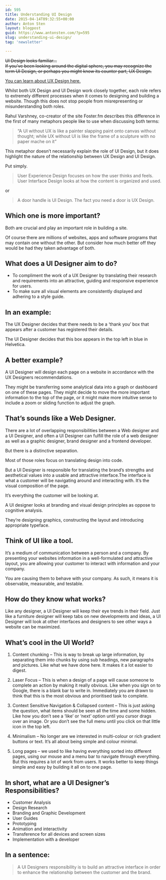 ```yaml
---
id: 595
title: Understanding UI Design
date: 2015-04-14T09:32:55+00:00
author: Anton Sten
layout: blogpost
guid: https://www.antonsten.com/?p=595
slug: understanding-ui-design/
tag: 'newsletter'

---
```

~~UI Design looks familiar… <br>If you’ve been looking around the digital sphere, you may recognize the term UI Design, or perhaps you might know its counter part, UX Design.~~

[You can learn about UX Design here.](/ux-design-explained)

Whilst both UX Design and UI Design work closely together, each role refers to extremely different processes when it comes to designing and building a website. Though this does not stop people from misrepresenting or misunderstanding both roles.

Rahul Varshney, co-creator of the site Foster.fm describes this difference in the first of many metaphors people like to use when discussing both terms:

> “A UI without UX is like a painter slapping paint onto canvas without thought; while UX without UI is like the frame of a sculpture with no paper mache on it”

This metaphor doesn’t necessarily explain the role of UI Design, but it does highlight the nature of the relationship between UX Design and UI Design.

Put simply.

> User Experience Design focuses on how the user thinks and feels.<br>
User Interface Design looks at how the content is organized and used.

or

> A door handle is UI Design. The fact you need a door is UX Design.

## Which one is more important?

Both are crucial and play an important role in building a site.

Of course there are millions of websites, apps and software programs that may contain one without the other. But consider how much better off they would be had they taken advantage of both.

## What does a UI Designer aim to do?

  * To compliment the work of a UX Designer by translating their research and requirements into an attractive, guiding and responsive experience for users.
  * To make sure all visual elements are consistently displayed and adhering to a style guide.

## In an example:

The UX Designer decides that there needs to be a ‘thank you’ box that appears after a customer has registered their details.

The UI Designer decides that this box appears in the top left in blue in Helvetica.

## A better example?

A UI Designer will design each page on a website in accordance with the UX Designers recommendations.

They might be transferring some analytical data into a graph or dashboard on one of these pages. They might decide to move the more important information to the top of the page, or it might make more intuitive sense to include a zoom or sliding function to adjust the graph.

## That’s sounds like a Web Designer.

There are a lot of overlapping responsibilities between a Web designer and a UI Designer, and often a UI Designer can fulfill the role of a web designer as well as a graphic designer, brand designer and a frontend developer.

But there is a distinctive separation.

Most of those roles focus on translating design into code.

But a UI Designer is responsible for translating the brand’s strengths and aesthetical values into a usable and attractive interface.The interface is what a customer will be navigating around and interacting with. It’s the visual composition of the page.

It’s everything the customer will be looking at.

A UI designer looks at branding and visual design principles as oppose to cognitive analysis.

They’re designing graphics, constructing the layout and introducing appropriate typeface.

## Think of UI like a tool.

It’s a medium of communication between a person and a company. By presenting your websites information in a well-formulated and attractive layout, you are allowing your customer to interact with information and your company.

You are causing them to behave with your company. As such, it means it is observable, measurable, and testable.

## How do they know what works?

Like any designer, a UI Designer will keep their eye trends in their field. Just like a furniture designer will keep tabs on new developments and ideas, a UI Designer will look at other interfaces and designers to see other ways a website can be maximized.

## What’s cool in the UI World?

1. Content chunking – This is way to break up large information, by separating them into chunks by using sub headings, new paragraphs and pictures. Like what we have done here. It makes it a lot easier to digest.

2. Laser Focus – This is when a design of a page will cause someone to complete an action by making it really obvious. Like when you sign on to Google, there is a blank bar to write in. Immediately you are drawn to think that this is the most obvious and prioritised task to complete.

3. Context Sensitive Navigation & Collapsed content – This is just asking the question, what items should be seen all the time and some hidden. Like how you don’t see a ‘like’ or ‘next’ option until you cursor drags over an image. Or you don’t see the full menu until you click on that little icon in the top left.

4. Minimalism &#8211; No longer are we interested in multi-colour or rich gradient buttons or text. It’s all about being simple and colour minimal.

5. Long pages – we used to like having everything sorted into different pages, using our mouse and a menu bar to navigate through everything. But this requires a lot of work from users. It works better to keep things simple and easy by building it all on to one page.

## In short, what are a UI Designer’s Responsibilities?

  * Customer Analysis
  * Design Research
  * Branding and Graphic Development
  * User Guides
  * Prototyping
  * Animation and interactivity
  * Transference for all devices and screen sizes
  * Implementation with a developer

## In a sentence:

> A UI Designers responsibility is to build an attractive interface in order to enhance the relationship between the customer and the brand.
